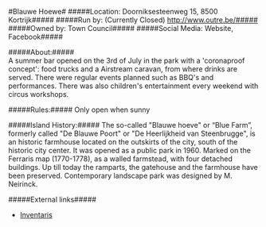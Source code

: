 #Blauwe Hoewe#
#####Location: Doorniksesteenweg 15, 8500 Kortrijk#####
#####Run by: (Currently Closed) http://www.outre.be/#####
#####Owned by: Town Council#####
#####Social Media: Website, Facebook#####

#####About:#####  
A summer bar opened on the 3rd of July in the park with a 'coronaproof concept': food trucks and a Airstream caravan, from where drinks are served. There were regular events planned such as BBQ's and performances. There was also children's entertainment every weekend with circus workshops.

#####Rules:#####
Only open when sunny

#####Island History:#####
The so-called "Blauwe hoeve" or “Blue Farm”, formerly called "De Blauwe Poort" or "De Heerlijkheid van Steenbrugge", is an historic farmhouse located on the outskirts of the city, south of the historic city center. It was opened as a public park in 1960. Marked on the Ferraris map (1770-1778), as a walled farmstead, with four detached buildings. Up till today the ramparts, the gatehouse and the farmhouse have been preserved. Contemporary landscape park was designed by M. Neirinck.

#####External links#####
- [Inventaris](https://inventaris.onroerenderfgoed.be/erfgoedobjecten/59454)
